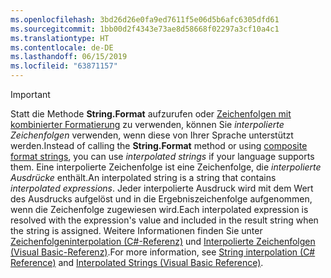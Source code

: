 ```yaml
---
ms.openlocfilehash: 3bd26d26e0fa9ed7611f5e06d5b6afc6305dfd61
ms.sourcegitcommit: 1bb00d2f4343e73ae8d58668f02297a3cf10a4c1
ms.translationtype: HT
ms.contentlocale: de-DE
ms.lasthandoff: 06/15/2019
ms.locfileid: "63871157"
---
```


> [!IMPORTANT] 
> <span data-ttu-id="2bdfe-101">Statt die Methode **String.Format** aufzurufen oder [Zeichenfolgen mit kombinierter Formatierung](~/docs/standard/base-types/composite-formatting.md) zu verwenden, können Sie *interpolierte Zeichenfolgen* verwenden, wenn diese von Ihrer Sprache unterstützt werden.</span><span class="sxs-lookup"><span data-stu-id="2bdfe-101">Instead of calling the **String.Format** method or using [composite format strings](~/docs/standard/base-types/composite-formatting.md), you can use *interpolated strings* if your language supports them.</span></span> <span data-ttu-id="2bdfe-102">Eine interpolierte Zeichenfolge ist eine Zeichenfolge, die *interpolierte Ausdrücke* enthält.</span><span class="sxs-lookup"><span data-stu-id="2bdfe-102">An interpolated string is a string that contains *interpolated expressions*.</span></span> <span data-ttu-id="2bdfe-103">Jeder interpolierte Ausdruck wird mit dem Wert des Ausdrucks aufgelöst und in die Ergebniszeichenfolge aufgenommen, wenn die Zeichenfolge zugewiesen wird.</span><span class="sxs-lookup"><span data-stu-id="2bdfe-103">Each interpolated expression is resolved with the expression's value and included in the result string when the string is assigned.</span></span> <span data-ttu-id="2bdfe-104">Weitere Informationen finden Sie unter [Zeichenfolgeninterpolation (C#-Referenz)](~/docs/csharp/language-reference/tokens/interpolated.md) und [Interpolierte Zeichenfolgen (Visual Basic-Referenz)](~/docs/visual-basic/programming-guide/language-features/strings/interpolated-strings.md).</span><span class="sxs-lookup"><span data-stu-id="2bdfe-104">For more information, see [String interpolation (C# Reference)](~/docs/csharp/language-reference/tokens/interpolated.md) and [Interpolated Strings (Visual Basic Reference)](~/docs/visual-basic/programming-guide/language-features/strings/interpolated-strings.md).</span></span> 
